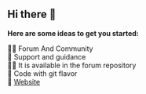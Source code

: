 ## Hi there 👋

**Here are some ideas to get you started:**

🙋‍♀️ Forum And Community<br>
🌈 Support and guidance<br>
👩‍💻 It is available in the forum repository<br>
🍿 Code with git flavor<br>
🧙 [Website](https://anylogistix.ir)
